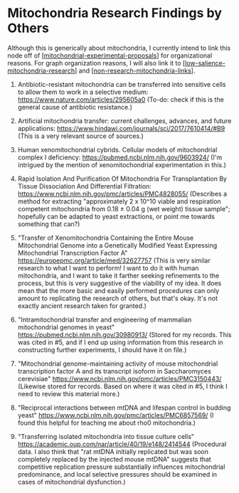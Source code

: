# Mitochondria Research Findings by Others

Although this is generically about mitochondria, I currently intend to link this node off of [[mitochondrial-experimental-proposals]] for organizational reasons.  For graph organization reasons, I will also link it to [[low-salience-mitochondria-research]] and [[non-research-mitochondria-links]].

1.  Antibiotic-resistant mitochondria can be transferred into sensitive cells to allow them to work in a selective medium: https://www.nature.com/articles/295605a0
(To-do: check if this is the general cause of antibiotic resistance.)

2.  Artificial mitochondria transfer: current challenges, advances, and future applications: https://www.hindawi.com/journals/sci/2017/7610414/#B9
(This is a very relevant source of sources.)

3.  Human xenomitochondrial cybrids. Cellular models of mitochondrial complex I deficiency: https://pubmed.ncbi.nlm.nih.gov/9603924/
(I'm intrigued by the mention of xenomitochondrial experimentation in this.)

4.  Rapid Isolation And Purification Of Mitochondria For Transplantation By Tissue Dissociation And Differential Filtration: https://www.ncbi.nlm.nih.gov/pmc/articles/PMC4828055/
(Describes a method for extracting "approximately 2 x 10^10 viable and respiration competent mitochondria from 0.18 ± 0.04 g (wet weight) tissue sample"; hopefully can be adapted to yeast extractions, or point me towards something that can?)

5.  "Transfer of Xenomitochondria Containing the Entire Mouse Mitochondrial Genome into a Genetically Modified Yeast Expressing Mitochondrial Transcription Factor A"  https://europepmc.org/article/med/32627757
(This is very similar research to what I want to perform!  I want to do it with human mitochondria, and I want to take it farther seeking refinements to the process, but this is very suggestive of the viability of my idea.  It does mean that the more basic and easily performed procedures can only amount to replicating the research of others, but that's okay.  It's not exactly ancient research taken for granted.)

6. "Intramitochondrial transfer and engineering of mammalian mitochondrial genomes in yeast" https://pubmed.ncbi.nlm.nih.gov/30980913/
(Stored for my records.  This was cited in #5, and if I end up using information from this research in constructing further experiments, I should have it on file.)

7. "Mitochondrial genome-maintaining activity of mouse mitochondrial transcription factor A and its transcript isoform in Saccharomyces cerevisiae"  https://www.ncbi.nlm.nih.gov/pmc/articles/PMC3150443/
(Likewise stored for records.  Based on where it was cited in #5, I think I need to review this material more.)

8. "Reciprocal interactions between mtDNA and lifespan control in budding yeast" https://www.ncbi.nlm.nih.gov/pmc/articles/PMC6857569/
(I found this helpful for teaching me about rho0 mitochondria.)

9. "Transferring isolated mitochondria into tissue culture cells"  https://academic.oup.com/nar/article/40/19/e148/2414544
(Procedural data.  I also think that "rat mtDNA initially replicated but was soon completely replaced by the injected mouse mtDNA" suggests that competitive replication pressure substantially influences mitochondrial predominance, and local selective pressures should be examined in cases of mitochondrial dysfunction.)


[//begin]: # "Autogenerated link references for markdown compatibility"
[mitochondrial-experimental-proposals]: mitochondrial-experimental-proposals.md "Mitochondrial Experimental Proposals"
[low-salience-mitochondria-research]: low-salience-mitochondria-research.md "Low Salience Mitochondria Research"
[non-research-mitochondria-links]: non-research-mitochondria-links.md "Non Research Mitochondria Links"
[//end]: # "Autogenerated link references"